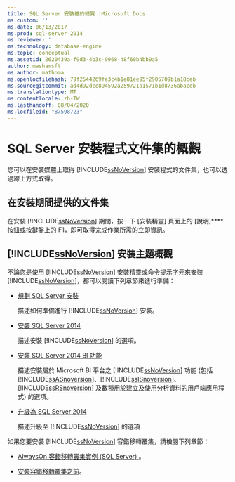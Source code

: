 ```yaml
---
title: SQL Server 安裝檔的總覽 |Microsoft Docs
ms.custom: ''
ms.date: 06/13/2017
ms.prod: sql-server-2014
ms.reviewer: ''
ms.technology: database-engine
ms.topic: conceptual
ms.assetid: 2620439a-f9d3-4b3c-9968-48f60b4bb9a5
author: mashamsft
ms.author: mathoma
ms.openlocfilehash: 79f2544269fe3c4b1e81ee95f2905709b1a18ceb
ms.sourcegitcommit: ad4d92dce894592a259721a1571b1d8736abacdb
ms.translationtype: MT
ms.contentlocale: zh-TW
ms.lasthandoff: 08/04/2020
ms.locfileid: "87598723"
---
```

# <a name="overview-of-sql-server-setup-documentation"></a>SQL Server 安裝程式文件集的概觀
  您可以在安裝媒體上取得 [!INCLUDE[ssNoVersion](../../includes/ssnoversion-md.md)] 安裝程式的文件集，也可以透過線上方式取得。  
  
## <a name="documentation-available-during-setup"></a>在安裝期間提供的文件集  
 在安裝 [!INCLUDE[ssNoVersion](../../includes/ssnoversion-md.md)] 期間，按一下 [安裝精靈] 頁面上的 [說明]**** 按鈕或按鍵盤上的 F1，即可取得完成作業所需的立即資訊。  
  
## <a name="overview-of-ssnoversion-installation-topics"></a>[!INCLUDE[ssNoVersion](../../includes/ssnoversion-md.md)] 安裝主題概觀  
 不論您是使用 [!INCLUDE[ssNoVersion](../../includes/ssnoversion-md.md)] 安裝精靈或命令提示字元來安裝 [!INCLUDE[ssNoVersion](../../includes/ssnoversion-md.md)]，都可以閱讀下列章節來進行準備：  
  
-   [規劃 SQL Server 安裝](../../../2014/sql-server/install/planning-a-sql-server-installation.md)  
  
     描述如何準備進行 [!INCLUDE[ssNoVersion](../../includes/ssnoversion-md.md)] 安裝。  
  
-   [安裝 SQL Server 2014](../../database-engine/install-windows/install-sql-server.md)  
  
     描述安裝 [!INCLUDE[ssNoVersion](../../includes/ssnoversion-md.md)] 的選項。  
  
-   [安裝 SQL Server 2014 BI 功能](install-sql-server-business-intelligence-features.md)  
  
     描述安裝屬於 Microsoft BI 平台之 [!INCLUDE[ssNoVersion](../../includes/ssnoversion-md.md)] 功能 (包括 [!INCLUDE[ssASnoversion](../../includes/ssasnoversion-md.md)]、[!INCLUDE[ssISnoversion](../../includes/ssisnoversion-md.md)]、[!INCLUDE[ssRSnoversion](../../includes/ssrsnoversion-md.md)] 及數種用於建立及使用分析資料的用戶端應用程式) 的選項。  
  
-   [升級為 SQL Server 2014](../../database-engine/install-windows/upgrade-sql-server.md)  
  
     描述升級至 [!INCLUDE[ssNoVersion](../../includes/ssnoversion-md.md)] 的選項  
  
 如果您要安裝 [!INCLUDE[ssNoVersion](../../includes/ssnoversion-md.md)] 容錯移轉叢集，請檢閱下列章節：  
  
-   [AlwaysOn 容錯移轉叢集實例 (SQL Server) ](../failover-clusters/windows/always-on-failover-cluster-instances-sql-server.md)。  
  
-   [安裝容錯移轉叢集之前](../failover-clusters/install/before-installing-failover-clustering.md)。  
  
  
